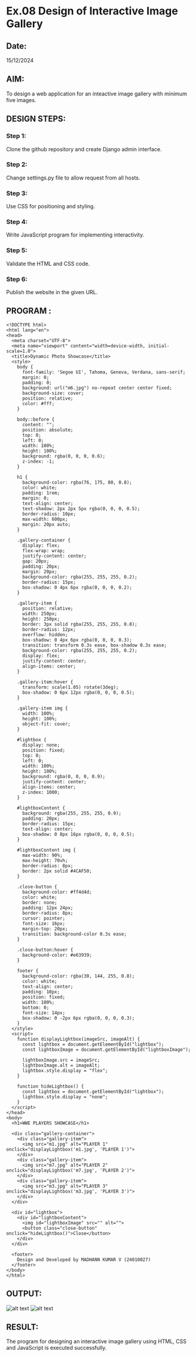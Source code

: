 # Ex.08 Design of Interactive Image Gallery
## Date:
15/12/2024

## AIM:
To design a web application for an inteactive image gallery with minimum five images.

## DESIGN STEPS:

### Step 1:
Clone the github repository and create Django admin interface.

### Step 2:
Change settings.py file to allow request from all hosts.

### Step 3:
Use CSS for positioning and styling.

### Step 4:
Write JavaScript program for implementing interactivity.

### Step 5:
Validate the HTML and CSS code.

### Step 6:
Publish the website in the given URL.

## PROGRAM :
```
<!DOCTYPE html>
<html lang="en">
<head>
  <meta charset="UTF-8">
  <meta name="viewport" content="width=device-width, initial-scale=1.0">
  <title>Dynamic Photo Showcase</title>
  <style>
    body {
      font-family: 'Segoe UI', Tahoma, Geneva, Verdana, sans-serif;
      margin: 0;
      padding: 0;
      background: url("m6.jpg") no-repeat center center fixed;
      background-size: cover;
      position: relative;
      color: #fff;
    }

    body::before {
      content: "";
      position: absolute;
      top: 0;
      left: 0;
      width: 100%;
      height: 100%;
      background: rgba(0, 0, 0, 0.6);
      z-index: -1;
    }

    h1 {
      background-color: rgba(76, 175, 80, 0.8);
      color: white;
      padding: 1rem;
      margin: 0;
      text-align: center;
      text-shadow: 2px 2px 5px rgba(0, 0, 0, 0.5);
      border-radius: 10px;
      max-width: 600px;
      margin: 20px auto;
    }

    .gallery-container {
      display: flex;
      flex-wrap: wrap;
      justify-content: center;
      gap: 20px;
      padding: 20px;
      margin: 20px;
      background-color: rgba(255, 255, 255, 0.2);
      border-radius: 15px;
      box-shadow: 0 4px 6px rgba(0, 0, 0, 0.2);
    }

    .gallery-item {
      position: relative;
      width: 250px;
      height: 250px;
      border: 3px solid rgba(255, 255, 255, 0.8);
      border-radius: 12px;
      overflow: hidden;
      box-shadow: 0 4px 6px rgba(0, 0, 0, 0.3);
      transition: transform 0.3s ease, box-shadow 0.3s ease;
      background-color: rgba(255, 255, 255, 0.2);
      display: flex;
      justify-content: center;
      align-items: center;
    }

    .gallery-item:hover {
      transform: scale(1.05) rotate(3deg);
      box-shadow: 0 6px 12px rgba(0, 0, 0, 0.5);
    }

    .gallery-item img {
      width: 100%;
      height: 100%;
      object-fit: cover;
    }

    #lightbox {
      display: none;
      position: fixed;
      top: 0;
      left: 0;
      width: 100%;
      height: 100%;
      background: rgba(0, 0, 0, 0.9);
      justify-content: center;
      align-items: center;
      z-index: 1000;
    }

    #lightboxContent {
      background: rgba(255, 255, 255, 0.9);
      padding: 20px;
      border-radius: 15px;
      text-align: center;
      box-shadow: 0 8px 16px rgba(0, 0, 0, 0.5);
    }

    #lightboxContent img {
      max-width: 90%;
      max-height: 70vh;
      border-radius: 8px;
      border: 2px solid #4CAF50;
    }

    .close-button {
      background-color: #ff4d4d;
      color: white;
      border: none;
      padding: 12px 24px;
      border-radius: 8px;
      cursor: pointer;
      font-size: 16px;
      margin-top: 20px;
      transition: background-color 0.3s ease;
    }

    .close-button:hover {
      background-color: #e63939;
    }

    footer {
      background-color: rgba(30, 144, 255, 0.8);
      color: white;
      text-align: center;
      padding: 10px;
      position: fixed;
      width: 100%;
      bottom: 0;
      font-size: 14px;
      box-shadow: 0 -2px 6px rgba(0, 0, 0, 0.3);
    }
  </style>
  <script>
    function displayLightbox(imageSrc, imageAlt) {
      const lightbox = document.getElementById("lightbox");
      const lightboxImage = document.getElementById("lightboxImage");

      lightboxImage.src = imageSrc;
      lightboxImage.alt = imageAlt;
      lightbox.style.display = "flex";
    }

    function hideLightbox() {
      const lightbox = document.getElementById("lightbox");
      lightbox.style.display = "none";
    }
  </script>
</head>
<body>
  <h1>WWE PLAYERS SHOWCASE</h1>

  <div class="gallery-container">
    <div class="gallery-item">
      <img src="m1.jpg" alt="PLAYER 1" onclick="displayLightbox('m1.jpg', 'PLAYER 1')">
    </div>
    <div class="gallery-item">
      <img src="m7.jpg" alt="PLAYER 2" onclick="displayLightbox('m7.jpg', 'PLAYER 2')">
    </div>
    <div class="gallery-item">
      <img src="m3.jpg" alt="PLAYER 3" onclick="displayLightbox('m3.jpg', 'PLAYER 3')">
    </div>
  </div>

  <div id="lightbox">
    <div id="lightboxContent">
      <img id="lightboxImage" src="" alt="">
      <button class="close-button" onclick="hideLightbox()">Close</button>
    </div>
  </div>

  <footer>
    Design and Developed by MADHANN KUMAR V (24010027)
  </footer>
</body>
</html>
```
## OUTPUT:
![alt text](<vmkapp/static/Screenshot (53).png>)
![alt text](<vmkapp/static/Screenshot (54).png>)
## RESULT:
The program for designing an interactive image gallery using HTML, CSS and JavaScript is executed successfully.
